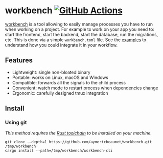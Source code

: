 # workbench [![GitHub Actions](https://github.com/aymericbeaumet/workbench/actions/workflows/ci.yml/badge.svg)](https://github.com/aymericbeaumet/workbench/actions/workflows/ci.yml)

[workbench](https://github.com/aymericbeaumet/workbench) is a tool allowing to easily manage processes you have to run when working on a project. For example to work on your app you need to: start the frontend, start the backend, start the database, run the migrations, etc. This is done via a simple `workbench.toml` file. See the [examples](./examples) to understand how you could integrate it in your workflow.

## Features

- Lightweight: single non-bloated binary
- Portable: works on Linux, macOS and Windows
- Compatible: forwards all the signals to the child process
- Convenient: watch mode to restart process when dependencies change
- Ergonomic: carefully designed tmux integration

## Install

### Using git

_This method requires the [Rust
toolchain](https://www.rust-lang.org/tools/install) to be installed on your
machine._

```
git clone -–depth=1 https://github.com/aymericbeaumet/workbench.git /tmp/workbench
cargo install --path=/tmp/workbench/workbench-cli
```

